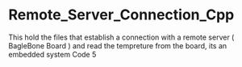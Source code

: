 # Remote_Server_Connection_Cpp
This hold the files that establish a connection with a remote server ( BagleBone Board ) and read the tempreture from the board, its an embedded system Code
5
